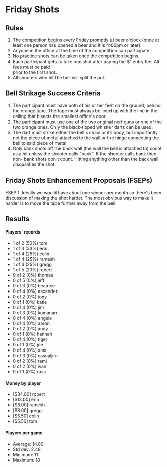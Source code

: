 Friday Shots
=============

Rules
-----
1. The competition begins every Friday promptly at beer o'clock (once at least one person has opened a beer and it is 4:00pm or later).
2. Anyone in the office at the time of the competition can participate.
3. No practice shots can be taken once the competition begins.
4. Each participant gets to take one shot after paying the $1 entry fee. All fees must be paid  
   prior to the first shot.
5. All shooters who hit the bell will split the pot.


Bell Strikage Success Criteria
------------------------------
1. The participant must have both of his or her feet on the ground, behind the
   orange tape. The tape must always be lined up with the line in the ceiling
   that bisects the smallest office's door.
2. The participant must use one of the two original nerf guns or one of the two orange ones.
   Only the black-tipped whistler darts can be used.
3. The dart must strike either the bell's chain or its body, but importantly not
   the piece of metal attached to the wall or the hinge connecting the bell to
   said piece of metal.
4. Only bank shots off the back wall (the wall the bell is attached to) count as
   a hit unless the shooter calls "bank". If the shooter calls bank then non-
   bank shots don't count. Hitting anything other than the back wall disqualifies
   the shot.


Friday Shots Enhancement Proposals (FSEPs)
------------------------------------------
FSEP 1. Ideally we would have about one winner per month so there's been discussion
   of making the shot harder. The most obvious way to make it harder is to
   move the tape further away from the bell.

Results
-------
####  Players' records  ####
* 1 of 2 (50%) tom
* 1 of 3 (33%) erin
* 1 of 4 (25%) colin
* 1 of 4 (25%) ramesh
* 1 of 4 (25%) gregg
* 1 of 5 (20%) robert
* 0 of 2 (0%) thomas
* 0 of 5 (0%) jeff
* 0 of 3 (0%) beatrice
* 0 of 4 (0%) ascander
* 0 of 2 (0%) tony
* 0 of 1 (0%) katie
* 0 of 4 (0%) jim
* 0 of 3 (0%) kumanan
* 0 of 4 (0%) angela
* 0 of 4 (0%) aaron
* 0 of 2 (0%) andy
* 0 of 1 (0%) hannah
* 0 of 4 (0%) tiger
* 0 of 1 (0%) joe
* 0 of 4 (0%) alex
* 0 of 3 (0%) casualjim
* 0 of 2 (0%) rami
* 0 of 2 (0%) ivan
* 0 of 1 (0%) russ

#### Money by player  ####
* [$34.00] robert
* [$13.00] erin
* [$8.00] ramesh
* [$8.00] gregg
* [$5.50] colin
* [$5.50] tom

#### Players per game  ####
* Average: 14.80
* Std dev: 2.48
* Minimum: 11
* Maximum: 18
